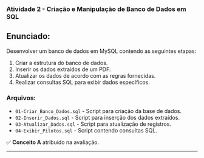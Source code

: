### Atividade 2 - Criação e Manipulação de Banco de Dados em SQL

## Enunciado:
Desenvolver um banco de dados em MySQL contendo as seguintes etapas:
1. Criar a estrutura do banco de dados.
2. Inserir os dados extraídos de um PDF.
3. Atualizar os dados de acordo com as regras fornecidas.
4. Realizar consultas SQL para exibir dados específicos.

### Arquivos:
- `01-Criar_Banco_Dados.sql` - Script para criação da base de dados.
- `02-Inserir_Dados.sql` - Script para inserção dos dados extraídos.
- `03-Atualizar_Dados.sql` - Script para atualização de registros.
- `04-Exibir_Pilotos.sql` - Script contendo consultas SQL.

✅ **Conceito A** atribuído na avaliação.

---

